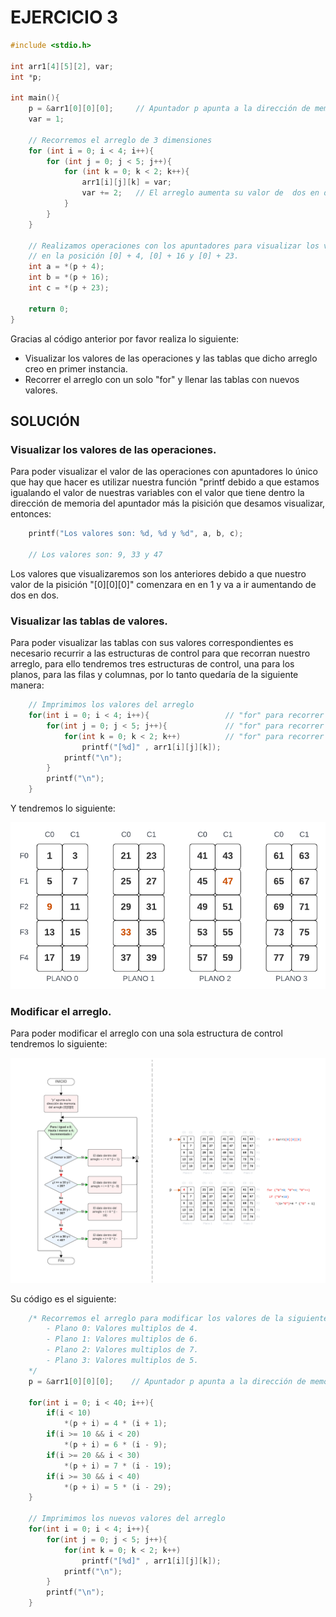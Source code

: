 # EJERCICIO 3
```C
#include <stdio.h>

int arr1[4][5][2], var;
int *p;

int main(){
    p = &arr1[0][0][0];     // Apuntador p apunta a la dirección de memoria de arr1[0][0][0]
    var = 1;

    // Recorremos el arreglo de 3 dimensiones
    for (int i = 0; i < 4; i++){
        for (int j = 0; j < 5; j++){
            for (int k = 0; k < 2; k++){
                arr1[i][j][k] = var;
                var += 2;   // El arreglo aumenta su valor de  dos en dos hasta llenarse
            }
        }
    }

    // Realizamos operaciones con los apuntadores para visualizar los valores del arreglo
    // en la posición [0] + 4, [0] + 16 y [0] + 23.
    int a = *(p + 4);
    int b = *(p + 16);
    int c = *(p + 23);

    return 0;
}
```
Gracias al código anterior por favor realiza lo siguiente:

- Visualizar los valores de las operaciones y las tablas que dicho arreglo creo en primer instancia.
- Recorrer el arreglo con un solo "for" y llenar las tablas con nuevos valores.

## SOLUCIÓN
### Visualizar los valores de las operaciones.
Para poder visualizar el valor de las operaciones con apuntadores lo único que hay que hacer es utilizar nuestra función "printf debido a que
estamos igualando el valor de nuestras variables con el valor que tiene dentro la dirección de memoria del apuntador más la pisición que desamos
visualizar, entonces:
```C
    printf("Los valores son: %d, %d y %d", a, b, c);

    // Los valores son: 9, 33 y 47
```
Los valores que visualizaremos son los anteriores debido a que nuestro valor de la pisición "[0][0][0]" comenzara en en 1 y va a ir aumentando
de dos en dos.

### Visualizar las tablas de valores.
Para poder visualizar las tablas con sus valores correspondientes es necesario recurrir a las estructuras de control para que recorran nuestro
arreglo, para ello tendremos tres estructuras de control, una para los planos, para las filas y columnas, por lo tanto quedaría de la siguiente
manera:
```C
    // Imprimimos los valores del arreglo
    for(int i = 0; i < 4; i++){                 // "for" para recorrer el plano
        for(int j = 0; j < 5; j++){             // "for" para recorrer la fila
            for(int k = 0; k < 2; k++)          // "for" para recorrer la columna
                printf("[%d]" , arr1[i][j][k]);
            printf("\n");
        }
        printf("\n");
    }
```
Y tendremos lo siguiente:
<div>
    <img src="./IMG/TablaValores1.png">
</div>

### Modificar el arreglo.
Para poder modificar el arreglo con una sola estructura de control tendremos lo siguiente:
<div>
    <img src="./IMG/TablaValores2.png">
</div>

Su código es el siguiente:
```C
    /* Recorremos el arreglo para modificar los valores de la siguiente manera:
        - Plano 0: Valores multiplos de 4.
        - Plano 1: Valores multiplos de 6.
        - Plano 2: Valores multiplos de 7.
        - Plano 3: Valores multiplos de 5.
    */
    p = &arr1[0][0][0];    // Apuntador p apunta a la dirección de memoria de arr1[0][0][0]

    for(int i = 0; i < 40; i++){
        if(i < 10)
            *(p + i) = 4 * (i + 1);
        if(i >= 10 && i < 20)
            *(p + i) = 6 * (i - 9);
        if(i >= 20 && i < 30)
            *(p + i) = 7 * (i - 19);
        if(i >= 30 && i < 40)
            *(p + i) = 5 * (i - 29);
    }

    // Imprimimos los nuevos valores del arreglo
    for(int i = 0; i < 4; i++){
        for(int j = 0; j < 5; j++){
            for(int k = 0; k < 2; k++)
                printf("[%d]" , arr1[i][j][k]);
            printf("\n");
        }
        printf("\n");
    }
```
